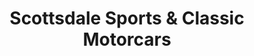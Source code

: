 ---
title: "Scottsdale Sports &  Classic Motorcars"
url: /scottsdale/scottsdale-sports-and-classic-motorcars/
shop: car
---